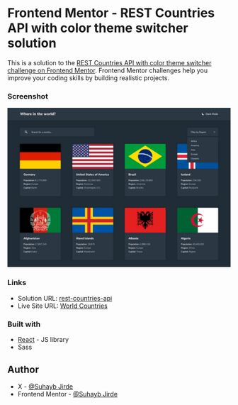 # Frontend Mentor - REST Countries API with color theme switcher solution

This is a solution to the [REST Countries API with color theme switcher challenge on Frontend Mentor](https://www.frontendmentor.io/challenges/rest-countries-api-with-color-theme-switcher-5cacc469fec04111f7b848ca). Frontend Mentor challenges help you improve your coding skills by building realistic projects. 



### Screenshot

![](./src/assets/images/design-home-dark-mode.jpg)



### Links

- Solution URL: [rest-countries-api]([https://your-solution-url.com](https://www.frontendmentor.io/solutions/rest-countries-api-with-color-theme-switcher-with-react-and-scss-MsYaop8H6R))
- Live Site URL: [World Countries]([https://your-live-site-url.com](https://world-countriescom.netlify.app/))



### Built with


- [React](https://reactjs.org/) - JS library
- Sass


## Author

- X - [@Suhayb Jirde](https://twitter.com/suhaybjirde)
- Frontend Mentor - [@Suhayb Jirde](https://www.frontendmentor.io/profile/suhaybjirde)

